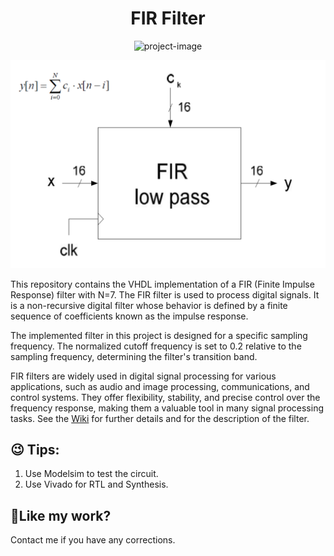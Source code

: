 <h1 align="center" id="title">FIR Filter</h1>

<p align="center"><img src="https://img.shields.io/badge/VHDL-Latest-ED1C24.svg?style=flat&amp;logo=vhdl&amp;logoColor=white" alt="project-image"></p>

<p align="center">
    <img src="schema/schema.png" alt="Schema">
</p>

<p id="description">This repository contains the VHDL implementation of a FIR (Finite Impulse Response) filter with N=7. The FIR filter is used to process digital signals. It is a non-recursive digital filter whose behavior is defined by a finite sequence of coefficients known as the impulse response.

The implemented filter in this project is designed for a specific sampling frequency. The normalized cutoff frequency is set to 0.2 relative to the sampling frequency, determining the filter's transition band.

FIR filters are widely used in digital signal processing for various applications, such as audio and image processing, communications, and control systems. They offer flexibility, stability, and precise control over the frequency response, making them a valuable tool in many signal processing tasks. See the <a href="https://github.com/mirawara/FIR-Filter/wiki/Filter-Wiki">Wiki</a> for further details and for the description of the filter.</p>

<h2>😉 Tips: </h2>

1. Use Modelsim to test the circuit.
2. Use Vivado for RTL and Synthesis.

<h2>💖Like my work?</h2>

Contact me if you have any corrections.
